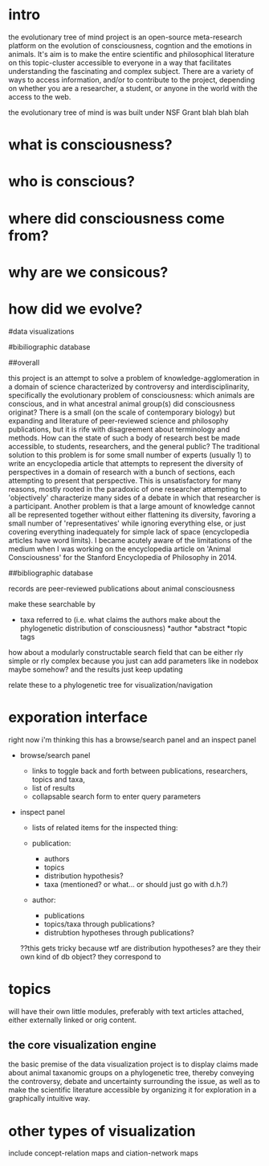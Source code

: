 # intro

the evolutionary tree of mind project is an open-source meta-research platform on the evolution of consciousness, cogntion and the emotions in animals. It's aim is to make the entire scientific and philosophical literature on this topic-cluster accessible to everyone in a way that facilitates understanding the fascinating and complex subject. There are a variety of ways to access information, and/or to contribute to the project, depending on whether you are a researcher, a student, or anyone in the world with the access to the web.

the evolutionary tree of mind is was built under NSF Grant blah blah blah

# what is consciousness?

# who is conscious?

# where did consciousness come from?

# why are we consicous?

# how did we evolve?

#data visualizations


#bibiliographic database





##overall


this project is an attempt to solve a problem of knowledge-agglomeration in a domain of science characterized by controversy and interdisciplinarity, specifically the evolutionary problem of consciousness: which animals are conscious, and in what ancestral animal group(s) did consciousness originat? There is a small (on the scale of contemporary biology) but expanding and literature of peer-reviewed science and philosophy publications, but it is rife with disagreement about terminology and methods. How can the state of such a body of research best be made accessible, to students, researchers, and the general public?
The traditional solution to this problem is for some small number of experts (usually 1) to write an encyclopedia article that attempts to represent the diversity of perspectives in a domain of research with a bunch of sections, each attempting to present that perspective. This is unsatisfactory for many reasons, mostly rooted in the paradoxic of one researcher attempting to 'objectively' characterize many sides of a debate in which that researcher is a participant.
Another problem is that a large amount of knowledge cannot all be represented together without either flattening its diversity, favoring a small number of 'representatives' while ignoring everything else, or just covering everything inadequately for simple lack of space (encyclopedia articles have word limits).
I became acutely aware of the limitations of the medium when I was working on the encyclopedia article on 'Animal Consciousness' for the Stanford Encyclopedia of Philosophy in 2014.




##bibliographic database

records are peer-reviewed publications about animal consciousness

make these searchable by

 * taxa referred to (i.e. what claims the authors make about the phylogenetic distribution of consciousness)
 *author
 *abstract
 *topic tags

how about a modularly constructable search field that can be either rly simple or rly complex because you just can add parameters like in nodebox maybe somehow?
and the results just keep updating





relate these to a phylogenetic tree for visualization/navigation

# exporation interface

right now i'm thinking this has a browse/search panel and an inspect panel

  * browse/search panel

    * links to toggle back and forth between publications, researchers, topics and taxa,
    * list of results
    * collapsable search form to enter query parameters

  * inspect panel
    * lists of related items for the inspected thing:

    * publication:
      * authors
      * topics
      * distribution hypothesis?
      * taxa (mentioned? or what... or should just go with d.h.?)

    * author:
      * publications
      * topics/taxa through publications?
      * distrubtion hypotheses through publications?

    ??this gets tricky because wtf are distribution hypotheses? are they their own kind of db object? they correspond to




# topics
 will have their own little modules, preferably with text articles attached, either externally linked or orig content.


## the core visualization engine

the basic premise of the data visualization project is to display claims made about animal taxanomic groups on a phylogenetic tree, thereby conveying the controversy, debate and uncertainty surrounding the issue, as well as to make the scientific literature accessible by organizing it for exploration in a graphically intuitive way.

# other types of visualization

include concept-relation maps and ciation-network maps